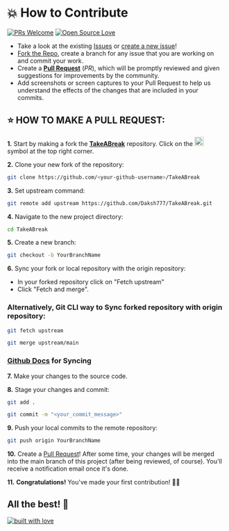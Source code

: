 # 💥 How to Contribute

[![PRs Welcome](https://img.shields.io/badge/PRs-welcome-brightgreen.svg?style=flat-square)](https://github.com/Daksh777/TakeABreak/pulls)
[![Open Source Love](https://badges.frapsoft.com/os/v1/open-source.png?v=103)](https://github.com/ellerbrock/open-source-badges/)

- Take a look at the existing [Issues](https://github.com/Daksh777/TakeABreak/issues) or [create a new issue](https://github.com/Daksh777/TakeABreak/issues/new/choose)!
- [Fork the Repo](https://github.com/Daksh777/TakeABreak//fork), create a branch for any issue that you are working on and commit your work.
- Create a **[Pull Request](https://github.com/Daksh777/TakeABreak/compare)** (_PR_), which will be promptly reviewed and given suggestions for improvements by the community.
- Add screenshots or screen captures to your Pull Request to help us understand the effects of the changes that are included in your commits.

## ⭐ HOW TO MAKE A PULL REQUEST:

**1.** Start by making a fork the [**TakeABreak**](https://github.com/Daksh777/TakeABreak) repository. Click on the <a href="https://github.com/Daksh777/TakeABreak/fork"><img src="https://i.imgur.com/G4z1kEe.png" height="21" width="21"></a> symbol at the top right corner.

**2.** Clone your new fork of the repository:

```bash
git clone https://github.com/<your-github-username>/TakeABreak
```

**3.** Set upstream command:

```bash
git remote add upstream https://github.com/Daksh777/TakeABreak.git
```

**4.** Navigate to the new project directory:

```bash
cd TakeABreak
```

**5.** Create a new branch:

```bash
git checkout -b YourBranchName
```

**6.** Sync your fork or local repository with the origin repository:

- In your forked repository click on "Fetch upstream"
- Click "Fetch and merge".

### Alternatively, Git CLI way to Sync forked repository with origin repository:

```bash
git fetch upstream
```

```bash
git merge upstream/main
```

### [Github Docs](https://docs.github.com/en/github/collaborating-with-pull-requests/addressing-merge-conflicts/resolving-a-merge-conflict-on-github) for Syncing

**7.** Make your changes to the source code.

**8.** Stage your changes and commit:

```bash
git add .
```

```bash
git commit -m "<your_commit_message>"
```

**9.** Push your local commits to the remote repository:

```bash
git push origin YourBranchName
```

**10.** Create a [Pull Request](https://help.github.com/en/github/collaborating-with-issues-and-pull-requests/creating-a-pull-request)!
After some time, your changes will be merged into the main branch of this project (after being reviewed, of course).
You'll receive a notification email once it's done.

**11.** **Congratulations!** You've made your first contribution! 🙌🏼



## All the best! 🥇

<p align="center">

[![built with love](https://forthebadge.com/images/badges/built-with-love.svg)](https://github.com/unnati914/Care4ther-)

</p>
